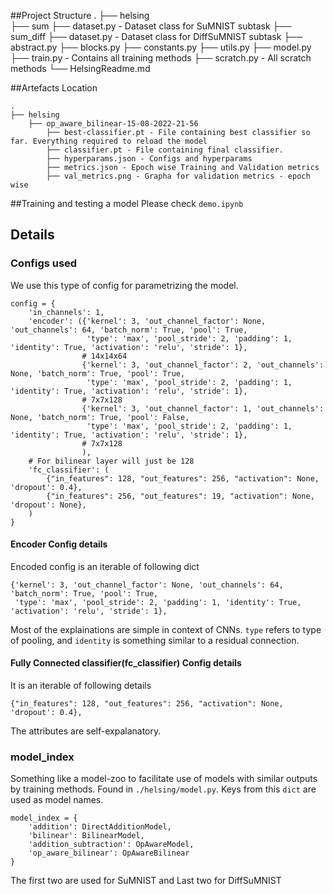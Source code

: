 
##Project Structure
    .
    ├── helsing              
        ├── sum
            ├── dataset.py - Dataset class for SuMNIST subtask
        ├── sum_diff 
            ├── dataset.py - Dataset class for DiffSuMNIST subtask
        ├── abstract.py
        ├── blocks.py 
        ├── constants.py 
        ├── utils.py
        ├── model.py 
    ├── train.py - Contains all training methods
    ├── scratch.py - All scratch methods
    └── HelsingReadme.md

##Artefacts Location
    
    .
    ├── helsing
        ├── op_aware_bilinear-15-08-2022-21-56
            ├── best-classifier.pt - File containing best classifier so far. Everything required to reload the model
            ├── classifier.pt - File containing final classifier.
            ├── hyperparams.json - Configs and hyperparams
            ├── metrics.json - Epoch wise Training and Validation metrics
            ├── val_metrics.png - Grapha for validation metrics - epoch wise


##Training and testing a model
Please check `demo.ipynb`


## Details

### Configs used

We use this type of config for parametrizing the model.
```
config = {
    'in_channels': 1,
    'encoder': ({'kernel': 3, 'out_channel_factor': None, 'out_channels': 64, 'batch_norm': True, 'pool': True,
                 'type': 'max', 'pool_stride': 2, 'padding': 1, 'identity': True, 'activation': 'relu', 'stride': 1},
                # 14x14x64
                {'kernel': 3, 'out_channel_factor': 2, 'out_channels': None, 'batch_norm': True, 'pool': True,
                 'type': 'max', 'pool_stride': 2, 'padding': 1, 'identity': True, 'activation': 'relu', 'stride': 1},
                # 7x7x128
                {'kernel': 3, 'out_channel_factor': 1, 'out_channels': None, 'batch_norm': True, 'pool': False,
                 'type': 'max', 'pool_stride': 2, 'padding': 1, 'identity': True, 'activation': 'relu', 'stride': 1},
                # 7x7x128
                ),
    # For bilinear layer will just be 128
    'fc_classifier': (
        {"in_features": 128, "out_features": 256, "activation": None, 'dropout': 0.4},
        {"in_features": 256, "out_features": 19, "activation": None, 'dropout': None},
    )
}

```

#### Encoder Config details
Encoded config is an iterable of following dict
```
{'kernel': 3, 'out_channel_factor': None, 'out_channels': 64, 'batch_norm': True, 'pool': True,
 'type': 'max', 'pool_stride': 2, 'padding': 1, 'identity': True, 'activation': 'relu', 'stride': 1},
```

Most of the explainations are simple in context of CNNs. `type` refers to type of pooling, and `identity` is something similar to a residual connection.

#### Fully Connected classifier(fc_classifier) Config details
It is an iterable of following details
```
{"in_features": 128, "out_features": 256, "activation": None, 'dropout': 0.4},
```
The attributes are self-expalanatory.


### model_index
Something like a  model-zoo to facilitate use of models with similar outputs by training methods.
Found in `./helsing/model.py`. Keys from this `dict` are used as model names.

```
model_index = {
    'addition': DirectAdditionModel,
    'bilinear': BilinearModel,
    'addition_subtraction': OpAwareModel,
    'op_aware_bilinear': OpAwareBilinear
}
```

The first two are used for SuMNIST and Last two for DiffSuMNIST